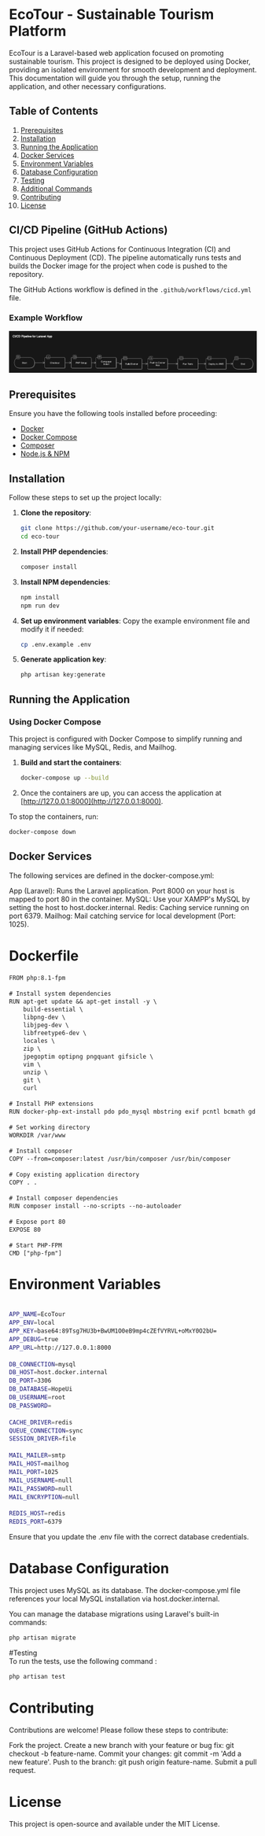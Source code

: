 
# EcoTour - Sustainable Tourism Platform

EcoTour is a Laravel-based web application focused on promoting sustainable tourism. This project is designed to be deployed using Docker, providing an isolated environment for smooth development and deployment. This documentation will guide you through the setup, running the application, and other necessary configurations.

## Table of Contents

1. [Prerequisites](#prerequisites)
2. [Installation](#installation)
3. [Running the Application](#running-the-application)
4. [Docker Services](#docker-services)
5. [Environment Variables](#environment-variables)
6. [Database Configuration](#database-configuration)
7. [Testing](#testing)
8. [Additional Commands](#additional-commands)
9. [Contributing](#contributing)
10. [License](#license)

## CI/CD Pipeline (GitHub Actions)

This project uses GitHub Actions for Continuous Integration (CI) and Continuous Deployment (CD). The pipeline automatically runs tests and builds the Docker image for the project when code is pushed to the repository.

The GitHub Actions workflow is defined in the `.github/workflows/cicd.yml` file.

### Example Workflow

![CI/CD Workflow](./diag.png)

## Prerequisites

Ensure you have the following tools installed before proceeding:

- [Docker](https://www.docker.com/get-started)
- [Docker Compose](https://docs.docker.com/compose/install/)
- [Composer](https://getcomposer.org/)
- [Node.js & NPM](https://nodejs.org/en/)

## Installation

Follow these steps to set up the project locally:

1. **Clone the repository**:
    ```bash
    git clone https://github.com/your-username/eco-tour.git
    cd eco-tour
    ```

2. **Install PHP dependencies**:
    ```bash
    composer install
    ```

3. **Install NPM dependencies**:
    ```bash
    npm install
    npm run dev
    ```

4. **Set up environment variables**:
    Copy the example environment file and modify it if needed:
    ```bash
    cp .env.example .env
    ```

5. **Generate application key**:
    ```bash
    php artisan key:generate
    ```

## Running the Application

### Using Docker Compose

This project is configured with Docker Compose to simplify running and managing services like MySQL, Redis, and Mailhog.

1. **Build and start the containers**:
    ```bash
    docker-compose up --build
    ```

2. Once the containers are up, you can access the application at [http://127.0.0.1:8000](http://127.0.0.1:8000).

To stop the containers, run:
```bash
docker-compose down
```
## Docker Services

The following services are defined in the docker-compose.yml:

App (Laravel): Runs the Laravel application.
Port 8000 on your host is mapped to port 80 in the container.
MySQL: Use your XAMPP's MySQL by setting the host to host.docker.internal.
Redis: Caching service running on port 6379.
Mailhog: Mail catching service for local development (Port: 1025).


# Dockerfile
```
FROM php:8.1-fpm

# Install system dependencies
RUN apt-get update && apt-get install -y \
    build-essential \
    libpng-dev \
    libjpeg-dev \
    libfreetype6-dev \
    locales \
    zip \
    jpegoptim optipng pngquant gifsicle \
    vim \
    unzip \
    git \
    curl

# Install PHP extensions
RUN docker-php-ext-install pdo pdo_mysql mbstring exif pcntl bcmath gd

# Set working directory
WORKDIR /var/www

# Install composer
COPY --from=composer:latest /usr/bin/composer /usr/bin/composer

# Copy existing application directory
COPY . .

# Install composer dependencies
RUN composer install --no-scripts --no-autoloader

# Expose port 80
EXPOSE 80

# Start PHP-FPM
CMD ["php-fpm"]
```

# Environment Variables
```bash

APP_NAME=EcoTour
APP_ENV=local
APP_KEY=base64:89Tsg7HU3b+BwUM1O0eB9mp4cZEfVYRVL+oMxY0O2bU=
APP_DEBUG=true
APP_URL=http://127.0.0.1:8000

DB_CONNECTION=mysql
DB_HOST=host.docker.internal
DB_PORT=3306
DB_DATABASE=HopeUi
DB_USERNAME=root
DB_PASSWORD=

CACHE_DRIVER=redis
QUEUE_CONNECTION=sync
SESSION_DRIVER=file

MAIL_MAILER=smtp
MAIL_HOST=mailhog
MAIL_PORT=1025
MAIL_USERNAME=null
MAIL_PASSWORD=null
MAIL_ENCRYPTION=null

REDIS_HOST=redis
REDIS_PORT=6379
```

Ensure that you update the .env file with the correct database credentials.


# Database Configuration

This project uses MySQL as its database. The docker-compose.yml file references your local MySQL installation via host.docker.internal.

You can manage the database migrations using Laravel's built-in commands:
```bash
php artisan migrate

```
#Testing  
To run the tests, use the following command : 
```bash
php artisan test

```

# Contributing

Contributions are welcome! Please follow these steps to contribute:

Fork the project.
Create a new branch with your feature or bug fix: git checkout -b feature-name.
Commit your changes: git commit -m 'Add a new feature'.
Push to the branch: git push origin feature-name.
Submit a pull request.

# License
This project is open-source and available under the MIT License.


